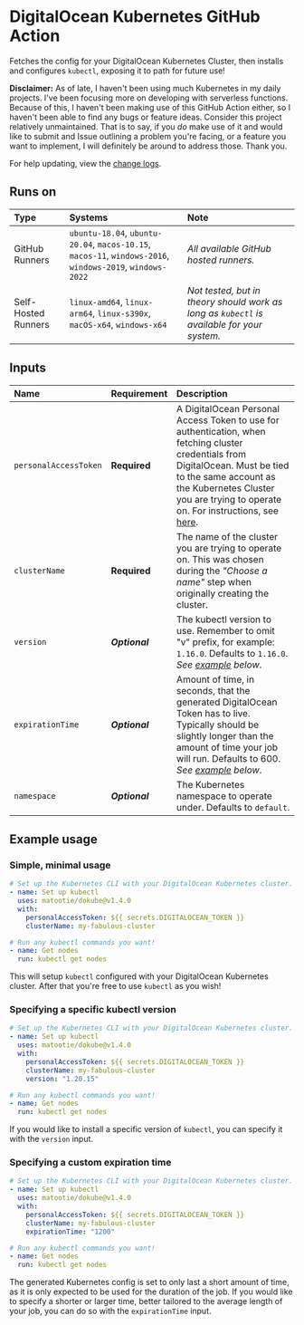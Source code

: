 # DigitalOcean Kubernetes GitHub Action

Fetches the config for your DigitalOcean Kubernetes Cluster, then installs and configures `kubectl`, exposing it to path for future use!

**Disclaimer:** As of late, I haven't been using much Kubernetes in my daily projects. I've been focusing more on developing with serverless functions. Because of this, I haven't been making use of this GitHub Action either, so I haven't been able to find any bugs or feature ideas. Consider this project relatively unmaintained. That is to say, if you _do_ make use of it and would like to submit and Issue outlining a problem you're facing, or a feature you want to implement, I will definitely be around to address those. Thank you.

For help updating, view the [change logs](https://github.com/matootie/dokube/releases).

## Runs on

| Type                | Systems                                                                                                   | Note                                                                                       |
| :------------------ | :-------------------------------------------------------------------------------------------------------- | :----------------------------------------------------------------------------------------- |
| GitHub Runners      | `ubuntu-18.04`, `ubuntu-20.04`, `macos-10.15`, `macos-11`, `windows-2016`, `windows-2019`, `windows-2022` | _All available GitHub hosted runners._                                                     |
| Self-Hosted Runners | `linux-amd64`, `linux-arm64`, `linux-s390x`, `macOS-x64`, `windows-x64`                                   | _Not tested, but in theory should work as long as `kubectl` is available for your system._ |

## Inputs

| Name                  | Requirement    | Description                                                                                                                                                                                                                                                                                                            |
| :-------------------- | :------------- | :--------------------------------------------------------------------------------------------------------------------------------------------------------------------------------------------------------------------------------------------------------------------------------------------------------------------- |
| `personalAccessToken` | **Required**   | A DigitalOcean Personal Access Token to use for authentication, when fetching cluster credentials from DigitalOcean. Must be tied to the same account as the Kubernetes Cluster you are trying to operate on. For instructions, see [here](https://docs.digitalocean.com/reference/api/create-personal-access-token/). |
| `clusterName`         | **Required**   | The name of the cluster you are trying to operate on. This was chosen during the _"Choose a name"_ step when originally creating the cluster.                                                                                                                                                                          |
| `version`             | **_Optional_** | The kubectl version to use. Remember to omit "v" prefix, for example: `1.16.0`. Defaults to `1.16.0`. _See [example](#specifying-a-specific-kubectl-version) below_.                                                                                                                                                   |
| `expirationTime`      | **_Optional_** | Amount of time, in seconds, that the generated DigitalOcean Token has to live. Typically should be slightly longer than the amount of time your job will run. Defaults to 600. _See [example](#specifying-a-custom-expiration-time) below_.                                                                            |
| `namespace`           | **_Optional_** | The Kubernetes namespace to operate under. Defaults to `default`.                                                                                                                                                                                                                                                      |

## Example usage

### Simple, minimal usage

```yaml
# Set up the Kubernetes CLI with your DigitalOcean Kubernetes cluster.
- name: Set up kubectl
  uses: matootie/dokube@v1.4.0
  with:
    personalAccessToken: ${{ secrets.DIGITALOCEAN_TOKEN }}
    clusterName: my-fabulous-cluster

# Run any kubectl commands you want!
- name: Get nodes
  run: kubectl get nodes
```

This will setup `kubectl` configured with your DigitalOcean Kubernetes cluster. After that you're free to use `kubectl` as you wish!

### Specifying a specific kubectl version

```yaml
# Set up the Kubernetes CLI with your DigitalOcean Kubernetes cluster.
- name: Set up kubectl
  uses: matootie/dokube@v1.4.0
  with:
    personalAccessToken: ${{ secrets.DIGITALOCEAN_TOKEN }}
    clusterName: my-fabulous-cluster
    version: "1.20.15"

# Run any kubectl commands you want!
- name: Get nodes
  run: kubectl get nodes
```

If you would like to install a specific version of `kubectl`, you can specify it with the `version` input.

### Specifying a custom expiration time

```yaml
# Set up the Kubernetes CLI with your DigitalOcean Kubernetes cluster.
- name: Set up kubectl
  uses: matootie/dokube@v1.4.0
  with:
    personalAccessToken: ${{ secrets.DIGITALOCEAN_TOKEN }}
    clusterName: my-fabulous-cluster
    expirationTime: "1200"

# Run any kubectl commands you want!
- name: Get nodes
  run: kubectl get nodes
```

The generated Kubernetes config is set to only last a short amount of time, as it is only expected to be used for the duration of the job. If you would like to specify a shorter or larger time, better tailored to the average length of your job, you can do so with the `expirationTime` input.
